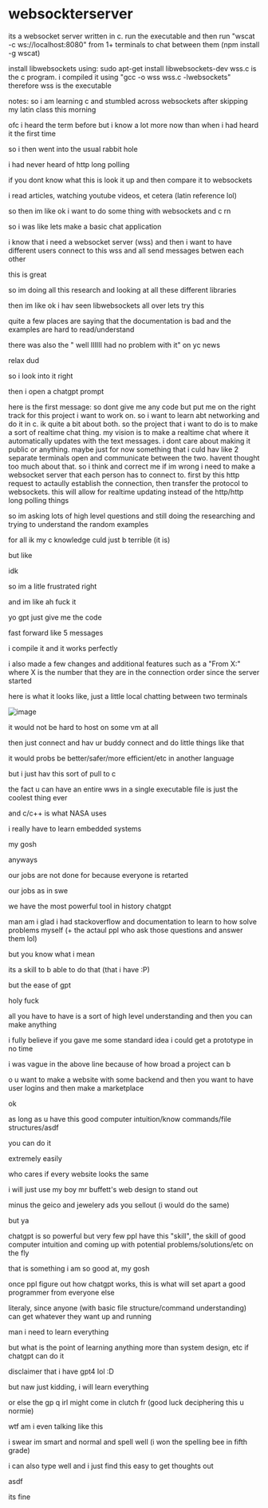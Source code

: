 # websockterserver
its a websocket server written in c. run the executable and then run "wscat -c ws://localhost:8080" from 1+ terminals to chat between them (npm install -g wscat)

install libwebsockets using: sudo apt-get install libwebsockets-dev
wss.c is the c program. i compiled it using "gcc -o wss wss.c -lwebsockets"
therefore wss is the executable

notes:
so i am learning c and stumbled across websockets after skipping my latin class this morning

ofc i heard the term before but i know a lot more now than when i had heard it the first time

so i then went into the usual rabbit hole

i had never heard of http long polling

if you dont know what this is look it up and then compare it to websockets

i read articles, watching youtube videos, et cetera (latin reference lol)

so then im  like ok i want to do some thing with websockets and c rn

so i was like lets make a basic chat application

i know that i need a websocket server (wss) and then i want to have different users connect to this wss and all send messages betwen each other

this is great

so im doing all this research and looking at all these different libraries

then im like ok i hav seen libwebsockets all over lets try this

quite a few places are saying that the documentation is bad and the examples are hard to read/understand

there was also the " well IIIIII had no problem with it" on yc news

relax dud

so i look into it right

then i open a chatgpt prompt

here is the first message: so dont give me any code but put me on the right track for this project i want to work on. so i want to learn abt networking and do it in c. ik quite a bit about both. so the project that i want to do is to make a sort of realtime chat thing. my vision is to make a realtime chat where it automatically updates with the text messages. i dont care about making it public or anything. maybe just for now something that i culd hav like 2 separate terminals open and communicate between the two. havent thought too much about that. so i think and correct me if im wrong i need to make a websocket server that each person has to connect to. first by this http request to actaully establish the connection, then transfer the protocol to websockets. this will allow for realtime updating instead of the http/http long polling things

so im asking lots of high level questions and still doing the researching and trying to understand the random examples

for all ik my c knowledge culd just b terrible (it is)

but like

idk

so im a litle frustrated right

and im like ah fuck it

yo gpt just give me the code

fast forward like 5 messages

i compile it and it works perfectly

i also made a few changes and additional features such as a "From X:" where X is the number that they are in the connection order since the server started

here is what it looks like, just a little local chatting between two terminals

![image](https://github.com/user-attachments/assets/31b89506-6fa1-4d4e-a754-86b9020e8bb4)

it would not be hard to host on some vm at all

then just connect and hav ur buddy connect and do little things like that

it would probs be better/safer/more efficient/etc in another language

but i just hav this sort of pull to c

the fact u can have an entire wws in a single executable file is just the coolest thing ever

and c/c++ is what NASA uses

i really have to learn embedded systems

my gosh

anyways

our jobs are not done for because everyone is retarted

our jobs as in swe

we have the most powerful tool in history chatgpt

man am i glad i had stackoverflow and documentation to learn to how solve problems myself (+ the actaul ppl who ask those questions and answer them lol)

but you know what i mean

its a skill to b able to do that (that i have :P)

but the ease of gpt

holy fuck

all you have to have is a sort of high level understanding and then you can make anything

i fully believe if you gave me some standard idea i could get a prototype in no time

i was vague in the above line because of how broad a project can b

o u want to make a website with some backend and then you want to have user logins and then make a marketplace

ok

as long as u have this good computer intuition/know commands/file structures/asdf

you can do it

extremely easily

who cares if every website looks the same

i will just use my boy mr buffett's web design to stand out

minus the geico and jewelery ads you sellout (i would do the same)

but ya

chatgpt is so powerful but very few ppl have this "skill", the skill of good computer intuition and coming up with potential problems/solutions/etc on the fly

that is something i am so good at, my gosh

once ppl figure out how chatgpt works, this is what will set apart a good programmer from everyone else

literaly, since anyone (with basic file structure/command understanding) can get whatever they want up and running

man i need to learn everything

but what is the point of learning anything more than system design, etc if chatgpt can do it

disclaimer that i have gpt4 lol :D

but naw just kidding, i will learn everything

or else the gp q irl might come in clutch fr (good luck deciphering this u normie)

wtf am i even talking like this

i swear im smart and normal and spell well (i won the spelling bee in fifth grade)

i can also type well and i just find this easy to get thoughts out

asdf

its fine
